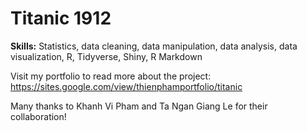 # Titanic 1912

**Skills:** Statistics, data cleaning, data manipulation, data analysis, data visualization, R, Tidyverse, Shiny, R Markdown

Visit my portfolio to read more about the project: https://sites.google.com/view/thienphamportfolio/titanic

Many thanks to Khanh Vi Pham and Ta Ngan Giang Le for their collaboration!